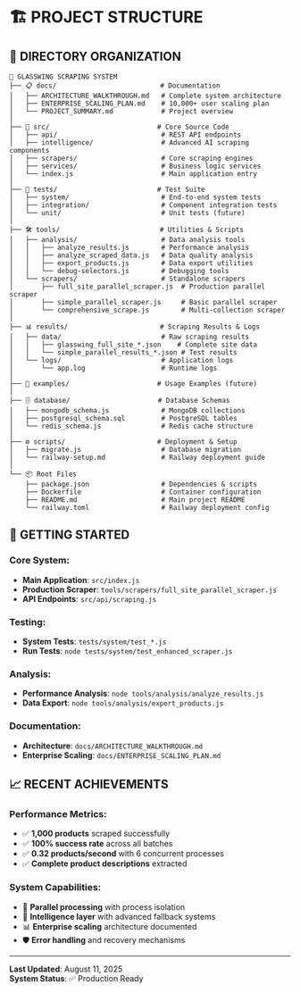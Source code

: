 # 🏗️ PROJECT STRUCTURE

## 📁 **DIRECTORY ORGANIZATION**

```
🎯 GLASSWING SCRAPING SYSTEM
├── 📋 docs/                          # Documentation
│   ├── ARCHITECTURE_WALKTHROUGH.md   # Complete system architecture
│   ├── ENTERPRISE_SCALING_PLAN.md    # 10,000+ user scaling plan
│   └── PROJECT_SUMMARY.md            # Project overview
│
├── 🔧 src/                           # Core Source Code
│   ├── api/                          # REST API endpoints
│   ├── intelligence/                 # Advanced AI scraping components
│   ├── scrapers/                     # Core scraping engines
│   ├── services/                     # Business logic services
│   └── index.js                      # Main application entry
│
├── 🧪 tests/                         # Test Suite
│   ├── system/                       # End-to-end system tests
│   ├── integration/                  # Component integration tests
│   └── unit/                         # Unit tests (future)
│
├── 🛠️ tools/                         # Utilities & Scripts
│   ├── analysis/                     # Data analysis tools
│   │   ├── analyze_results.js        # Performance analysis
│   │   ├── analyze_scraped_data.js   # Data quality analysis
│   │   ├── export_products.js        # Data export utilities
│   │   └── debug-selectors.js        # Debugging tools
│   └── scrapers/                     # Standalone scrapers
│       ├── full_site_parallel_scraper.js  # Production parallel scraper
│       ├── simple_parallel_scraper.js     # Basic parallel scraper
│       └── comprehensive_scrape.js        # Multi-collection scraper
│
├── 📊 results/                       # Scraping Results & Logs
│   ├── data/                         # Raw scraping results
│   │   ├── glasswing_full_site_*.json    # Complete site data
│   │   └── simple_parallel_results_*.json # Test results
│   └── logs/                         # Application logs
│       └── app.log                   # Runtime logs
│
├── 🎯 examples/                      # Usage Examples (future)
│
├── 🗄️ database/                      # Database Schemas
│   ├── mongodb_schema.js             # MongoDB collections
│   ├── postgresql_schema.sql         # PostgreSQL tables
│   └── redis_schema.js               # Redis cache structure
│
├── ⚙️ scripts/                       # Deployment & Setup
│   ├── migrate.js                    # Database migration
│   └── railway-setup.md              # Railway deployment guide
│
└── 📦 Root Files
    ├── package.json                  # Dependencies & scripts
    ├── Dockerfile                    # Container configuration
    ├── README.md                     # Main project README
    └── railway.toml                  # Railway deployment config
```

## 🚀 **GETTING STARTED**

### **Core System:**
- **Main Application**: `src/index.js`
- **Production Scraper**: `tools/scrapers/full_site_parallel_scraper.js`
- **API Endpoints**: `src/api/scraping.js`

### **Testing:**
- **System Tests**: `tests/system/test_*.js`
- **Run Tests**: `node tests/system/test_enhanced_scraper.js`

### **Analysis:**
- **Performance Analysis**: `node tools/analysis/analyze_results.js`
- **Data Export**: `node tools/analysis/export_products.js`

### **Documentation:**
- **Architecture**: `docs/ARCHITECTURE_WALKTHROUGH.md`
- **Enterprise Scaling**: `docs/ENTERPRISE_SCALING_PLAN.md`

## 📈 **RECENT ACHIEVEMENTS**

### **Performance Metrics:**
- ✅ **1,000 products** scraped successfully
- ✅ **100% success rate** across all batches
- ✅ **0.32 products/second** with 6 concurrent processes
- ✅ **Complete product descriptions** extracted

### **System Capabilities:**
- 🔄 **Parallel processing** with process isolation
- 🧠 **Intelligence layer** with advanced fallback systems
- 📊 **Enterprise scaling** architecture documented
- 🛡️ **Error handling** and recovery mechanisms

---

**Last Updated**: August 11, 2025  
**System Status**: ✅ Production Ready